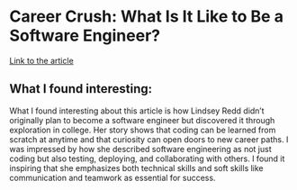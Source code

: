 # Career Crush: What Is It Like to Be a Software Engineer?
[Link to the article](https://hbr.org/2021/07/career-crush-what-is-it-like-to-be-a-software-engineer)
## What I found interesting:
What I found interesting about this article is how Lindsey Redd didn’t originally plan to become a software engineer but discovered it through exploration in college. Her story shows that coding can be learned from scratch at anytime and that curiosity can open doors to new career paths. I was impressed by how she described software engineering as not just coding but also testing, deploying, and collaborating with others. I found it inspiring that she emphasizes both technical skills and soft skills like communication and teamwork as essential for success.
